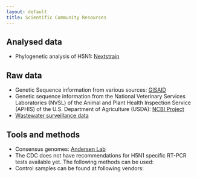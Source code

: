 ```yaml
---
layout: default
title: Scientific Community Resources
---
```


## Analysed data
* Phylogenetic analysis of H5N1: [Nextstrain](https://nextstrain.org/avian-flu/h5n1/ha/all-time@2024-06-18)

## Raw data
* Genetic Sequence information from various sources: [GISAID](https://gisaid.org/)  
* Genetic sequence information from the National Veterinary Services Laboratories (NVSL) of the Animal and Plant Health Inspection Service (APHIS) of the U.S. Department of Agriculture (USDA): [NCBI Project](https://www.ncbi.nlm.nih.gov/bioproject/PRJNA1102327)
* [Wastewater surveillance data](https://data.wastewaterscan.org/)

## Tools and methods
* Consensus genomes: [Andersen Lab](https://github.com/andersen-lab/avian-influenza)
* The CDC does not have recommendations for H5N1 specific RT-PCR tests available yet. The following methods can be used:
* Control samples can be found at following vendors:
